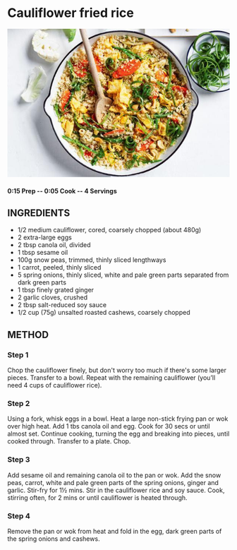 # Cauliflower fried rice
![](https://raw.githubusercontent.com/fuzzwah/recipes/master/pics/Cauliflower_fried_rice.jpg)
#### 0:15 Prep -- 0:05 Cook -- 4 Servings
## INGREDIENTS
* 1/2 medium cauliflower, cored, coarsely chopped (about 480g)
* 2 extra-large eggs
* 2 tbsp canola oil, divided
* 1 tbsp sesame oil
* 100g snow peas, trimmed, thinly sliced lengthways
* 1 carrot, peeled, thinly sliced
* 5 spring onions, thinly sliced, white and pale green parts separated from dark green parts
* 1 tbsp finely grated ginger
* 2 garlic cloves, crushed
* 2 tbsp salt-reduced soy sauce
* 1/2 cup (75g) unsalted roasted cashews, coarsely chopped
## METHOD
### Step 1
Chop the cauliflower finely, but don't worry too much if there's some larger pieces. Transfer to a bowl. Repeat with the remaining cauliflower (you’ll need 4 cups of cauliflower rice).
### Step 2
Using a fork, whisk eggs in a bowl. Heat a large non-stick frying pan or wok over high heat. Add 1 tbs canola oil and egg. Cook for 30 secs or until almost set. Continue cooking, turning the egg and breaking into pieces, until cooked through. Transfer to a plate. Chop.
### Step 3
Add sesame oil and remaining canola oil to the pan or wok. Add the snow peas, carrot, white and pale green parts of the spring onions, ginger and garlic. Stir-fry for 1½ mins. Stir in the cauliflower rice and soy sauce. Cook, stirring often, for 2 mins or until cauliflower is heated through.
### Step 4
Remove the pan or wok from heat and fold in the egg, dark green parts of the spring onions and cashews.
